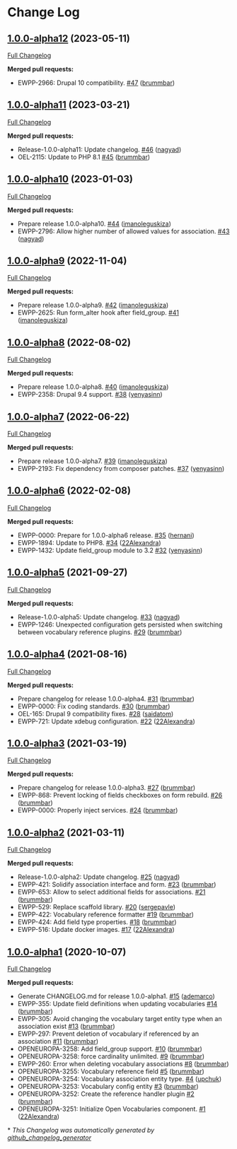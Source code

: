 # Change Log

## [1.0.0-alpha12](https://github.com/openeuropa/open_vocabularies/tree/1.0.0-alpha12) (2023-05-11)
[Full Changelog](https://github.com/openeuropa/open_vocabularies/compare/1.0.0-alpha11...1.0.0-alpha12)

**Merged pull requests:**

- EWPP-2966: Drupal 10 compatibility. [\#47](https://github.com/openeuropa/open_vocabularies/pull/47) ([brummbar](https://github.com/brummbar))

## [1.0.0-alpha11](https://github.com/openeuropa/open_vocabularies/tree/1.0.0-alpha11) (2023-03-21)
[Full Changelog](https://github.com/openeuropa/open_vocabularies/compare/1.0.0-alpha10...1.0.0-alpha11)

**Merged pull requests:**

- Release-1.0.0-alpha11: Update changelog. [\#46](https://github.com/openeuropa/open_vocabularies/pull/46) ([nagyad](https://github.com/nagyad))
- OEL-2115: Update to PHP 8.1 [\#45](https://github.com/openeuropa/open_vocabularies/pull/45) ([brummbar](https://github.com/brummbar))

## [1.0.0-alpha10](https://github.com/openeuropa/open_vocabularies/tree/1.0.0-alpha10) (2023-01-03)
[Full Changelog](https://github.com/openeuropa/open_vocabularies/compare/1.0.0-alpha9...1.0.0-alpha10)

**Merged pull requests:**

- Prepare release 1.0.0-alpha10. [\#44](https://github.com/openeuropa/open_vocabularies/pull/44) ([imanoleguskiza](https://github.com/imanoleguskiza))
- EWPP-2796: Allow higher number of allowed values for association. [\#43](https://github.com/openeuropa/open_vocabularies/pull/43) ([nagyad](https://github.com/nagyad))

## [1.0.0-alpha9](https://github.com/openeuropa/open_vocabularies/tree/1.0.0-alpha9) (2022-11-04)

[Full Changelog](https://github.com/openeuropa/open_vocabularies/compare/1.0.0-alpha8...1.0.0-alpha9)

**Merged pull requests:**

- Prepare release 1.0.0-alpha9. [\#42](https://github.com/openeuropa/open_vocabularies/pull/42) ([imanoleguskiza](https://github.com/imanoleguskiza))
- EWPP-2625: Run form\_alter hook after field\_group. [\#41](https://github.com/openeuropa/open_vocabularies/pull/41) ([imanoleguskiza](https://github.com/imanoleguskiza))

## [1.0.0-alpha8](https://github.com/openeuropa/open_vocabularies/tree/1.0.0-alpha8) (2022-08-02)

[Full Changelog](https://github.com/openeuropa/open_vocabularies/compare/1.0.0-alpha7...1.0.0-alpha8)

**Merged pull requests:**

- Prepare release 1.0.0-alpha8. [\#40](https://github.com/openeuropa/open_vocabularies/pull/40) ([imanoleguskiza](https://github.com/imanoleguskiza))
- EWPP-2358: Drupal 9.4 support. [\#38](https://github.com/openeuropa/open_vocabularies/pull/38) ([yenyasinn](https://github.com/yenyasinn))

## [1.0.0-alpha7](https://github.com/openeuropa/open_vocabularies/tree/1.0.0-alpha7) (2022-06-22)

[Full Changelog](https://github.com/openeuropa/open_vocabularies/compare/1.0.0-alpha6...1.0.0-alpha7)

**Merged pull requests:**

- Prepare release 1.0.0-alpha7. [\#39](https://github.com/openeuropa/open_vocabularies/pull/39) ([imanoleguskiza](https://github.com/imanoleguskiza))
- EWPP-2193: Fix dependency from composer patches. [\#37](https://github.com/openeuropa/open_vocabularies/pull/37) ([yenyasinn](https://github.com/yenyasinn))

## [1.0.0-alpha6](https://github.com/openeuropa/open_vocabularies/tree/1.0.0-alpha6) (2022-02-08)

[Full Changelog](https://github.com/openeuropa/open_vocabularies/compare/1.0.0-alpha5...1.0.0-alpha6)

**Merged pull requests:**

- EWPP-0000: Prepare for 1.0.0-alpha6 release. [\#35](https://github.com/openeuropa/open_vocabularies/pull/35) ([hernani](https://github.com/hernani))
- EWPP-1894: Update to PHP8. [\#34](https://github.com/openeuropa/open_vocabularies/pull/34) ([22Alexandra](https://github.com/22Alexandra))
- EWPP-1432: Update field\_group module to 3.2 [\#32](https://github.com/openeuropa/open_vocabularies/pull/32) ([yenyasinn](https://github.com/yenyasinn))

## [1.0.0-alpha5](https://github.com/openeuropa/open_vocabularies/tree/1.0.0-alpha5) (2021-09-27)

[Full Changelog](https://github.com/openeuropa/open_vocabularies/compare/1.0.0-alpha4...1.0.0-alpha5)

**Merged pull requests:**

- Release-1.0.0-alpha5: Update changelog. [\#33](https://github.com/openeuropa/open_vocabularies/pull/33) ([nagyad](https://github.com/nagyad))
- EWPP-1246: Unexpected configuration gets persisted when switching between vocabulary reference plugins. [\#29](https://github.com/openeuropa/open_vocabularies/pull/29) ([brummbar](https://github.com/brummbar))

## [1.0.0-alpha4](https://github.com/openeuropa/open_vocabularies/tree/1.0.0-alpha4) (2021-08-16)

[Full Changelog](https://github.com/openeuropa/open_vocabularies/compare/1.0.0-alpha3...1.0.0-alpha4)

**Merged pull requests:**

- Prepare changelog for release 1.0.0-alpha4. [\#31](https://github.com/openeuropa/open_vocabularies/pull/31) ([brummbar](https://github.com/brummbar))
- EWPP-0000: Fix coding standards. [\#30](https://github.com/openeuropa/open_vocabularies/pull/30) ([brummbar](https://github.com/brummbar))
- OEL-165: Drupal 9 compatibility fixes. [\#28](https://github.com/openeuropa/open_vocabularies/pull/28) ([saidatom](https://github.com/saidatom))
- EWPP-721: Update xdebug configuration. [\#22](https://github.com/openeuropa/open_vocabularies/pull/22) ([22Alexandra](https://github.com/22Alexandra))

## [1.0.0-alpha3](https://github.com/openeuropa/open_vocabularies/tree/1.0.0-alpha3) (2021-03-19)

[Full Changelog](https://github.com/openeuropa/open_vocabularies/compare/1.0.0-alpha2...1.0.0-alpha3)

**Merged pull requests:**

- Prepare changelog for release 1.0.0-alpha3. [\#27](https://github.com/openeuropa/open_vocabularies/pull/27) ([brummbar](https://github.com/brummbar))
- EWPP-868: Prevent locking of fields checkboxes on form rebuild. [\#26](https://github.com/openeuropa/open_vocabularies/pull/26) ([brummbar](https://github.com/brummbar))
- EWPP-0000: Properly inject services. [\#24](https://github.com/openeuropa/open_vocabularies/pull/24) ([brummbar](https://github.com/brummbar))

## [1.0.0-alpha2](https://github.com/openeuropa/open_vocabularies/tree/1.0.0-alpha2) (2021-03-11)

[Full Changelog](https://github.com/openeuropa/open_vocabularies/compare/1.0.0-alpha1...1.0.0-alpha2)

**Merged pull requests:**

- Release-1.0.0-alpha2: Update changelog. [\#25](https://github.com/openeuropa/open_vocabularies/pull/25) ([nagyad](https://github.com/nagyad))
- EWPP-421: Solidify association interface and form. [\#23](https://github.com/openeuropa/open_vocabularies/pull/23) ([brummbar](https://github.com/brummbar))
- EWPP-653: Allow to select additional fields for associations. [\#21](https://github.com/openeuropa/open_vocabularies/pull/21) ([brummbar](https://github.com/brummbar))
- EWPP-529: Replace scaffold library. [\#20](https://github.com/openeuropa/open_vocabularies/pull/20) ([sergepavle](https://github.com/sergepavle))
- EWPP-422: Vocabulary reference formatter [\#19](https://github.com/openeuropa/open_vocabularies/pull/19) ([brummbar](https://github.com/brummbar))
- EWPP-424: Add field type properties. [\#18](https://github.com/openeuropa/open_vocabularies/pull/18) ([brummbar](https://github.com/brummbar))
- EWPP-516: Update docker images. [\#17](https://github.com/openeuropa/open_vocabularies/pull/17) ([22Alexandra](https://github.com/22Alexandra))

## [1.0.0-alpha1](https://github.com/openeuropa/open_vocabularies/tree/1.0.0-alpha1) (2020-10-07)

[Full Changelog](https://github.com/openeuropa/open_vocabularies/compare/2e2198fb3ee0ec22e4ed71381ec343638d88ebae...1.0.0-alpha1)

**Merged pull requests:**

- Generate CHANGELOG.md for release 1.0.0-alpha1. [\#15](https://github.com/openeuropa/open_vocabularies/pull/15) ([ademarco](https://github.com/ademarco))
- EWPP-355: Update field definitions when updating vocabularies [\#14](https://github.com/openeuropa/open_vocabularies/pull/14) ([brummbar](https://github.com/brummbar))
- EWPP-305: Avoid changing the vocabulary target entity type when an association exist [\#13](https://github.com/openeuropa/open_vocabularies/pull/13) ([brummbar](https://github.com/brummbar))
- EWPP-297: Prevent deletion of vocabulary if referenced by an association [\#11](https://github.com/openeuropa/open_vocabularies/pull/11) ([brummbar](https://github.com/brummbar))
- OPENEUROPA-3258: Add field\_group support. [\#10](https://github.com/openeuropa/open_vocabularies/pull/10) ([brummbar](https://github.com/brummbar))
- OPENEUROPA-3258: force cardinality unlimited. [\#9](https://github.com/openeuropa/open_vocabularies/pull/9) ([brummbar](https://github.com/brummbar))
- EWPP-260: Error when deleting vocabulary associations [\#8](https://github.com/openeuropa/open_vocabularies/pull/8) ([brummbar](https://github.com/brummbar))
- OPENEUROPA-3255: Vocabulary reference field [\#5](https://github.com/openeuropa/open_vocabularies/pull/5) ([brummbar](https://github.com/brummbar))
- OPENEUROPA-3254: Vocabulary association entity type. [\#4](https://github.com/openeuropa/open_vocabularies/pull/4) ([upchuk](https://github.com/upchuk))
- OPENEUROPA-3253: Vocabulary config entity [\#3](https://github.com/openeuropa/open_vocabularies/pull/3) ([brummbar](https://github.com/brummbar))
- OPENEUROPA-3252: Create the reference handler plugin [\#2](https://github.com/openeuropa/open_vocabularies/pull/2) ([brummbar](https://github.com/brummbar))
- OPENEUROPA-3251: Initialize Open Vocabularies component. [\#1](https://github.com/openeuropa/open_vocabularies/pull/1) ([22Alexandra](https://github.com/22Alexandra))



\* *This Changelog was automatically generated by [github_changelog_generator](https://github.com/github-changelog-generator/github-changelog-generator)*
